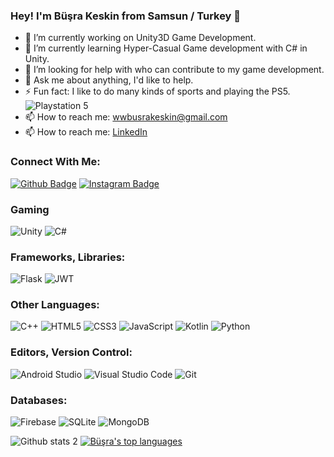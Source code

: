 ### Hey! I'm Büşra Keskin from Samsun / Turkey 👋


- 🔭 I’m currently working on Unity3D Game Development.
- 🌱 I’m currently learning Hyper-Casual Game development with C# in Unity.
- 🤔 I’m looking for help with who can contribute to my game development.
- 💬 Ask me about anything, I'd like to help.
- ⚡ Fun fact: I like to do many kinds of sports and playing the PS5. ![Playstation 5](https://img.shields.io/badge/Playstation%205-003791?style=for-the-badge&logo=playstation-5&logoColor=white)
- 📫 How to reach me: wwbusrakeskin@gmail.com
- 📫 How to reach me: [LinkedIn][1]

### Connect With Me:
[![Github Badge](https://img.shields.io/badge/-Github-000?style=quare&labelColor=000&logo=Github&logoColor=white&link=link)](https://github.com/BusraKeskin) 
[![Instagram Badge](https://img.shields.io/badge/-Instagram-C13584?style=flat-quare&labelColor=C13584&logo=instagram&logoColor=white&link=link)](https://www.instagram.com/charizard.b) 
### Gaming
![Unity](https://img.shields.io/badge/unity-%23000000.svg?style=for-the-badge&logo=unity&logoColor=white)
![C#](https://img.shields.io/badge/c%23-%23239120.svg?style=for-the-badge&logo=c-sharp&logoColor=white)
### Frameworks, Libraries:
![Flask](https://img.shields.io/badge/flask-%23000.svg?style=for-the-badge&logo=flask&logoColor=white)
![JWT](https://img.shields.io/badge/JWT-black?style=for-the-badge&logo=JSON%20web%20tokens)
### Other Languages:
![C++](https://img.shields.io/badge/c++-%2300599C.svg?style=for-the-badge&logo=c%2B%2B&logoColor=white)
![HTML5](https://img.shields.io/badge/html5-%23E34F26.svg?style=for-the-badge&logo=html5&logoColor=white)
![CSS3](https://img.shields.io/badge/css3-%231572B6.svg?style=for-the-badge&logo=css3&logoColor=white)
![JavaScript](https://img.shields.io/badge/javascript-%23323330.svg?style=for-the-badge&logo=javascript&logoColor=%23F7DF1E)
![Kotlin](https://img.shields.io/badge/kotlin-%230095D5.svg?style=for-the-badge&logo=kotlin&logoColor=white)
![Python](https://img.shields.io/badge/python-3670A0?style=for-the-badge&logo=python&logoColor=ffdd54)

### Editors, Version Control:
![Android Studio](https://img.shields.io/badge/Android%20Studio-3DDC84.svg?style=for-the-badge&logo=android-studio&logoColor=white)
![Visual Studio Code](https://img.shields.io/badge/Visual%20Studio%20Code-0078d7.svg?style=for-the-badge&logo=visual-studio-code&logoColor=white)
![Git](https://img.shields.io/badge/git-%23F05033.svg?style=for-the-badge&logo=git&logoColor=white)
### Databases:
![Firebase](https://img.shields.io/badge/Firebase-039BE5?style=for-the-badge&logo=Firebase&logoColor=white)
![SQLite](https://img.shields.io/badge/sqlite-%2307405e.svg?style=for-the-badge&logo=sqlite&logoColor=white)
![MongoDB](https://img.shields.io/badge/MongoDB-%234ea94b.svg?style=for-the-badge&logo=mongodb&logoColor=white)

![Github stats 2](https://github-readme-stats.vercel.app/api?username=BusraKeskin&show_icons=true&theme=radical)
[![Büşra's top languages](https://github-readme-stats.vercel.app/api/top-langs/?username=BusraKeskin&theme=blue-green)](https://github.com/BusraKeskin/github-readme-stats)





[1]: https://www.linkedin.com/in/wwbusrakeskin/
